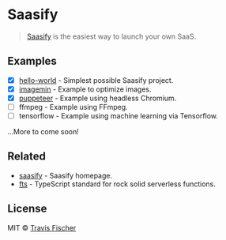 # Saasify

> [Saasify](https://saasify.xyz) is the easiest way to launch your own SaaS.

## Examples

- [x] [hello-world](./hello-world) - Simplest possible Saasify project.
- [x] [imagemin](./imagemin) - Example to optimize images.
- [x] [puppeteer](./puppeteer) - Example using headless Chromium.
- [ ] ffmpeg - Example using FFmpeg.
- [ ] tensorflow - Example using machine learning via Tensorflow.

...More to come soon!

## Related

- [saasify](https://saasify.xyz) - Saasify homepage.
- [fts](https://github.com/transitive-bullshit/functional-typescript) - TypeScript standard for rock solid serverless functions.

## License

MIT © [Travis Fischer](https://transitivebullsh.it)

